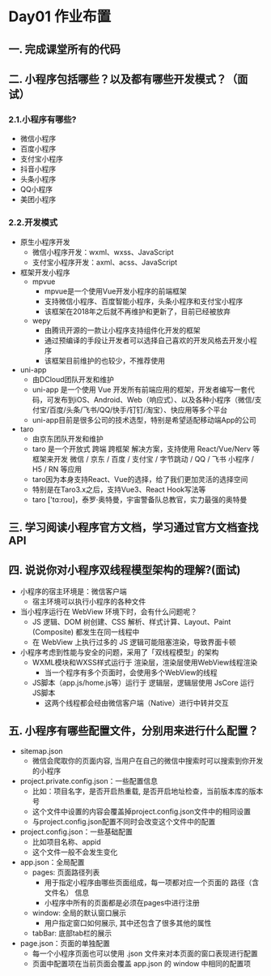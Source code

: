 # Day01 作业布置

## 一. 完成课堂所有的代码







## 二. 小程序包括哪些？以及都有哪些开发模式？（面试）

### 2.1.小程序有哪些?

- 微信小程序
- 百度小程序
- 支付宝小程序
- 抖音小程序
- 头条小程序
- QQ小程序
- 美团小程序

### 2.2.开发模式

- 原生小程序开发
  - 微信小程序开发：wxml、wxss、JavaScript
  - 支付宝小程序开发：axml、acss、JavaScript
- 框架开发小程序
  - mpvue
    - mpvue是一个使用Vue开发小程序的前端框架
    - 支持微信小程序、百度智能小程序，头条小程序和支付宝小程序
    - 该框架在2018年之后就不再维护和更新了，目前已经被放弃
  - wepy
    - 由腾讯开源的一款让小程序支持组件化开发的框架
    - 通过预编译的手段让开发者可以选择自己喜欢的开发风格去开发小程序
    - 该框架目前维护的也较少，不推荐使用
- uni-app
  - 由DCloud团队开发和维护
  - uni-app 是一个使用 Vue 开发所有前端应用的框架，开发者编写一套代码，可发布到iOS、Android、Web（响应式）、以及各种小程序（微信/支付宝/百度/头条/飞书/QQ/快手/钉钉/淘宝）、快应用等多个平台
  - uni-app目前是很多公司的技术选型，特别是希望适配移动端App的公司
- taro
  - 由京东团队开发和维护
  - taro 是一个开放式 跨端 跨框架 解决方案，支持使用 React/Vue/Nerv 等框架来开发 微信 / 京东 / 百度 / 支付宝 / 字节跳动 / QQ / 飞书 小程序 / H5 / RN 等应用
  - taro因为本身支持React、Vue的选择，给了我们更加灵活的选择空间
  - 特别是在Taro3.x之后，支持Vue3、React Hook写法等
  - taro ['tɑ:roʊ]，泰罗·奥特曼，宇宙警备队总教官，实力最强的奥特曼





## 三. 学习阅读小程序官方文档，学习通过官方文档查找API





## 四. 说说你对小程序双线程模型架构的理解?(面试)

- 小程序的宿主环境是：微信客户端
  - 宿主环境可以执行小程序的各种文件
- 当小程序运行在 WebView 环境下时，会有什么问题呢？
  - JS 逻辑、DOM 树创建、CSS 解析、样式计算、Layout、Paint (Composite) 都发生在同一线程中
  - 在 WebView 上执行过多的 JS 逻辑可能阻塞渲染，导致界面卡顿
- 小程序考虑到性能与安全的问题，采用了「双线程模型」的架构
  - WXML模块和WXSS样式运行于 渲染层，渲染层使用WebView线程渲染
    - 当一个程序有多个页面时，会使用多个WebView的线程
  - JS脚本（app.js/home.js等）运行于 逻辑层，逻辑层使用 JsCore 运行 JS脚本
    - 这两个线程都会经由微信客户端（Native）进行中转并交互





## 五. 小程序有哪些配置文件，分别用来进行什么配置？

- sitemap.json
  - 微信会爬取你的页面内容, 当用户在自己的微信中搜索时可以搜索到你开发的小程序
- project.private.config.json：一些配置信息
  - 比如：项目名字，是否开启热重载, 是否开启地址检查，当前版本库的版本号
  - 这个文件中设置的内容会覆盖掉project.config.json文件中的相同设置
  - 与project.config.json配置不同时会改变这个文件中的配置
- project.config.json：一些基础配置
  - 比如项目名称、appid
  - 这个文件一般不会发生变化
- app.json：全局配置
  - pages: 页面路径列表
    - 用于指定小程序由哪些页面组成，每一项都对应一个页面的 路径（含文件名） 信息
    - 小程序中所有的页面都是必须在pages中进行注册
  - window: 全局的默认窗口展示
    - 用户指定窗口如何展示, 其中还包含了很多其他的属性
  - tabBar: 底部tab栏的展示
- page.json：页面的单独配置
  - 每一个小程序页面也可以使用 .json 文件来对本页面的窗口表现进行配置
  - 页面中配置项在当前页面会覆盖 app.json 的 window 中相同的配置项



























































